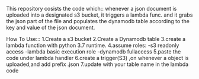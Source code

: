 This repository cosists the code which::
  whenever a json document is uploaded into a designated s3 bucket,
  it triggers a lambda func. and it grabs the json part of the file and populates 
  the dynamodb table according to the key and value of the json document.

How To Use:::
  1.Create a s3 bucket
  2.Create a Dynamodb table
  3.create a lambda function with python 3.7 runtime.
  4.assume roles:
    -s3 readonly access
    -lambda basic execution role
    -dynamodb fullaccess
  5.paste the code under lambda handler
  6.create a trigger(S3) ,on whenever a object is uploaded,and add prefix .json
  7.update with your table name in the lambda code 